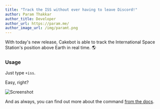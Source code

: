 ```yaml
---
title: "Track the ISS without ever having to leave Discord!"
author: Param Thakkar
author_title: Developer
author_url: https://param.me/
author_image_url: /img/paramt.png
---
```


With today's new release, Cakebot is able to track the International Space Station's position above Earth in real time. :earth_americas:

<!--truncate-->

### Usage

Just type `+iss`.

Easy, right?

![Screenshot](/img/iss_screenshot.png)

And as always, you can find out more about the command [from the docs](/docs/commands#fun).
